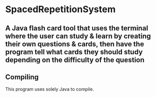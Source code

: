 # SpacedRepetitionSystem

## A Java flash card tool that uses the terminal where the user can study & learn by creating their own questions & cards, then have the program tell what cards they should study depending on the difficulty of the question

## Compiling

This program uses solely Java to compile.
